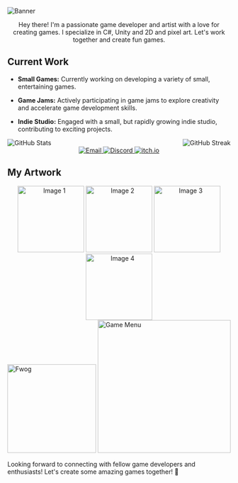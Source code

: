 ![Banner](https://github.com/odessy3509/Odessy.github.io/assets/137520021/06cb6ea7-c490-4056-8d8d-e1abcb3ec8b9)
<div align="center">
Hey there! I'm a passionate game developer and artist with a love for creating games. I specialize in C#, Unity and 2D and pixel art. Let's work together and create fun games.
</div>

## Current Work

- **Small Games:** Currently working on developing a variety of small, entertaining games.
  
- **Game Jams:** Actively participating in game jams to explore creativity and accelerate game development skills.

- **Indie Studio:** Engaged with a small, but rapidly growing indie studio, contributing to exciting projects.

<div style="display: flex; justify-content: space-between;">
  <img src="https://github-readme-stats.vercel.app/api?username=odessy3509&show_icons=true&theme=radical" alt="GitHub Stats">
  <!-- Use the Contributions widget -->
  <img src="https://github-readme-streak-stats.herokuapp.com/?user=odessy3509&theme=radical" alt="GitHub Streak">
</div>





<div align="center">
  <a href="mailto:odessy3509@gmail.com">
    <img src="https://img.shields.io/badge/Email-%40odessy3509@gmail.com-yellow?style=for-the-badge&logo=gmail&logoColor=red&color=yellow" alt="Email">
  </a>

  <a href="https://discord.com/users/odessy3509">
    <img src="https://img.shields.io/badge/Discord-odessy3509-blue?style=for-the-badge&logo=discord&logoColor=white&color=7289da" alt="Discord">
  </a>

  <a href="https://odessy.itch.io/">
    <img src="https://img.shields.io/badge/itch.io-odessy-red?style=for-the-badge&logo=itch.io&logoColor=white&color=ff0000" alt="itch.io">
  </a>

</div>









## My Artwork


<div align="center">
  <img src="https://i.gyazo.com/421be63b9f0484e2b3e091f1a305066f.gif" width="150" alt="Image 1">
  <img src="https://i.gyazo.com/87f5f89b6c8015dc8fb44e504d0a234e.gif" width="150" alt="Image 2">
  <img src="https://i.gyazo.com/9406abee664760b76d9ac888a309dcb6.gif" width="150" alt="Image 3">
  <img src="https://i.gyazo.com/97ac69f8357fd372face675541328229.gif" width="150" alt="Image 4">
</div>

<img src="https://github.com/odessy3509/Odessy.github.io/assets/137520021/f105a05b-aaf0-4c8a-be51-12f712041375.png" alt="Fwog" width="200">
<img src="https://github.com/odessy3509/Odessy.github.io/assets/137520021/ac0ee750-45c5-4042-9713-c11c097339be.png" alt="Game Menu" width="300">





Looking forward to connecting with fellow game developers and enthusiasts! Let's create some amazing games together! 🚀

